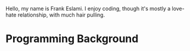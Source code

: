 Hello, my name is Frank Eslami. I enjoy coding, though it's mostly a love-hate relationship, with much hair pulling.

<h1>Programming Background</h1>